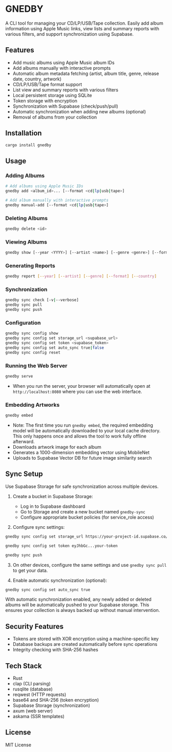 # GNEDBY

A CLI tool for managing your CD/LP/USB/Tape collection. Easily add album information using Apple Music links, view lists and summary reports with various filters, and support synchronization using Supabase.

## Features

- Add music albums using Apple Music album IDs
- Add albums manually with interactive prompts
- Automatic album metadata fetching (artist, album title, genre, release date, country, artwork)
- CD/LP/USB/Tape format support
- List view and summary reports with various filters
- Local persistent storage using SQLite
- Token storage with encryption
- Synchronization with Supabase (check/push/pull)
- Automatic synchronization when adding new albums (optional)
- Removal of albums from your collection

## Installation

```bash
cargo install gnedby
```

## Usage

### Adding Albums

```bash
# Add albums using Apple Music IDs
gnedby add <album_id>... [--format <cd|lp|usb|tape>]

# Add album manually with interactive prompts
gnedby manual-add [--format <cd|lp|usb|tape>]
```

### Deleting Albums

```bash
gnedby delete <id>
```

### Viewing Albums

```bash
gnedby show [--year <YYYY>] [--artist <name>] [--genre <genre>] [--format <cd|lp|usb|tape>] [--country <country>] [--order-by id|album|artist|year]
```

### Generating Reports

```bash
gnedby report [--year] [--artist] [--genre] [--format] [--country]
```

### Synchronization

```bash
gnedby sync check [-v|--verbose]
gnedby sync pull
gnedby sync push
```

### Configuration

```bash
gnedby sync config show
gnedby sync config set storage_url <supabase_url>
gnedby sync config set token <supabase_token>
gnedby sync config set auto_sync true|false
gnedby sync config reset
```

### Running the Web Server

```bash
gnedby serve
```

- When you run the server, your browser will automatically open at `http://localhost:8080` where you can use the web interface.

### Embedding Artworks

```bash
gnedby embed
```

- Note: The first time you run `gnedby embed`, the required embedding model will be automatically downloaded to your local cache directory. This only happens once and allows the tool to work fully offline afterward.
- Downloads artwork image for each album
- Generates a 1000-dimension embedding vector using MobileNet
- Uploads to Supabase Vector DB for future image similarity search

## Sync Setup

Use Supabase Storage for safe synchronization across multiple devices.

1. Create a bucket in Supabase Storage:

   - Log in to Supabase dashboard
   - Go to Storage and create a new bucket named `gnedby-sync`
   - Configure appropriate bucket policies (for service_role access)

2. Configure sync settings:

```bash
gnedby sync config set storage_url https://your-project-id.supabase.co/storage/v1/object/gnedby-sync

gnedby sync config set token eyJhbGc...your-token

gnedby sync push
```

3. On other devices, configure the same settings and use `gnedby sync pull` to get your data.

4. Enable automatic synchronization (optional):

```bash
gnedby sync config set auto_sync true
```

With automatic synchronization enabled, any newly added or deleted albums will be automatically pushed to your Supabase storage. This ensures your collection is always backed up without manual intervention.

## Security Features

- Tokens are stored with XOR encryption using a machine-specific key
- Database backups are created automatically before sync operations
- Integrity checking with SHA-256 hashes

## Tech Stack

- Rust
- clap (CLI parsing)
- rusqlite (database)
- reqwest (HTTP requests)
- base64 and SHA-256 (token encryption)
- Supabase Storage (synchronization)
- axum (web server)
- askama (SSR templates)

## License

MIT License
